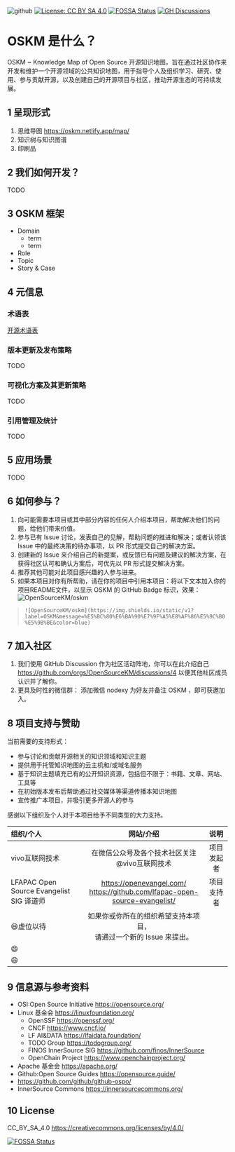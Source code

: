 ![github](https://img.shields.io/static/v1?label=OSKM&message=%E5%BC%80%E6%BA%90%E7%9F%A5%E8%AF%86%E5%9C%B0%E5%9B%BE&color=blue)
[![License: CC BY SA 4.0](https://img.shields.io/badge/License-CC_BY_SA_4.0-green.svg)](https://creativecommons.org/licenses/by/4.0/)
[![FOSSA Status](https://app.fossa.com/api/projects/git%2Bgithub.com%2FOpenSourceKM%2Foskm.svg?type=shield)](https://app.fossa.com/projects/git%2Bgithub.com%2FOpenSourceKM%2Foskm?ref=badge_shield)
[![GH Discussions](https://img.shields.io/badge/OSKM-Discussions-green)](https://github.com/orgs/OpenSourceKM/discussions)


# OSKM 是什么？  
OSKM ~ Knowledge Map of Open Source 开源知识地图，旨在通过社区协作来开发和维护一个开源领域的公共知识地图，用于指导个人及组织学习、研究、使用、参与贡献开源，以及创建自己的开源项目与社区，推动开源生态的可持续发展。

## 1 呈现形式
1. 思维导图 https://oskm.netlify.app/map/  
2. 知识树与知识图谱       
3. 印刷品  


## 2 我们如何开发？
TODO 


## 3 OSKM 框架
- Domain
  - term 
  - term
- Role 
- Topic 
- Story & Case 

## 4 元信息
### 术语表 
[开源术语表](https://github.com/opensourcekm/glossary)
### 版本更新及发布策略
TODO

### 可视化方案及其更新策略
TODO

###  引用管理及统计 
TODO


## 5 应用场景
TODO


## 6 如何参与？
1. 向可能需要本项目或其中部分内容的任何人介绍本项目，帮助解决他们的问题，给他们带来价值。
2. 参与已有 Issue 讨论，发表自己的见解，帮助问题的推进和解决；或者认领该 Issue 中的最终决策的待办事项，以 PR 形式提交自己的解决方案。
3. 创建新的 Issue 来介绍自己的新提案，或反馈已有问题及建议的解决方案，在获得社区认可和确认方案后，可优先以 PR 形式提交解决方案。
4. 推荐其他可能对此项目感兴趣的人参与进来。
5. 如果本项目对你有所帮助，请在你的项目中引用本项目：将以下文本加入你的项目README文件，以显示 OSKM 的 GitHub Badge 标识，效果：![OpenSourceKM/oskm](https://img.shields.io/static/v1?label=OSKM&message=%E5%BC%80%E6%BA%90%E7%9F%A5%E8%AF%86%E5%9C%B0%E5%9B%BE&color=blue) 

> ````![OpenSourceKM/oskm](https://img.shields.io/static/v1?label=OSKM&message=%E5%BC%80%E6%BA%90%E7%9F%A5%E8%AF%86%E5%9C%B0%E5%9B%BE&color=blue) ````


## 7 加入社区
1. 我们使用 GitHub Discussion 作为社区活动阵地，你可以在此介绍自己  https://github.com/orgs/OpenSourceKM/discussions/4 以便其他社区成员认识并了解你。
2. 更具及时性的微信群：  添加微信 nodexy 为好友并备注 OSKM ，即可获邀加入。


## 8 项目支持与赞助
当前需要的支持形式：
- 参与讨论和贡献开源相关的知识领域和知识主题
- 提供用于托管知识地图的云主机和/或域名服务 
- 基于知识主题填充已有的公开知识资源，包括但不限于：书籍、文章、网站、工具等 
- 在初始版本发布后帮助通过社交媒体等渠道传播本知识地图 
- 宣传推广本项目，并吸引更多开源人的参与

感谢以下组织及个人对于本项目给予不同类型的大力支持。

|组织/个人|网站/介绍|说明|
|:----|:----:|:----:|
| vivo互联网技术  | 在微信公众号及各个技术社区关注 @vivo互联网技术   |  项目发起者  |
| LFAPAC Open Source Evangelist SIG  译道师|  https://openevangel.com/<br/>https://github.com/lfapac-open-source-evangelist/  |   项目支持者  |
| :smile:虚位以待 | 如果你或你所在的组织希望支持本项目，<br/>请通过一个新的 Issue 来提出。 |  | 
| :smile:| | |
| :smile:| | |


## 9 信息源与参考资料
* OSI:Open Source Initiative  https://opensource.org/
* Linux 基金会  https://linuxfoundation.org/ 
    * OpenSSF https://openssf.org/ 
    * CNCF https://www.cncf.io/ 
    * LF AI&DATA https://lfaidata.foundation/ 
    * TODO Group https://todogroup.org/ 
    * FINOS InnerSource SIG https://github.com/finos/InnerSource
    * OpenChain Project https://www.openchainproject.org/ 
* Apache 基金会 https://apache.org/
* Github:Open Source Guides https://opensource.guide/
* https://github.com/github/github-ospo/
* InnerSource Commons https://innersourcecommons.org/ 


## 10 License
CC_BY_SA_4.0 https://creativecommons.org/licenses/by/4.0/

[![FOSSA Status](https://app.fossa.com/api/projects/git%2Bgithub.com%2FOpenSourceKM%2Foskm.svg?type=large)](https://app.fossa.com/projects/git%2Bgithub.com%2FOpenSourceKM%2Foskm?ref=badge_large)
